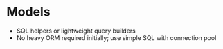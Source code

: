 # Models

- SQL helpers or lightweight query builders
- No heavy ORM required initially; use simple SQL with connection pool


